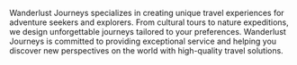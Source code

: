 Wanderlust Journeys specializes in creating unique travel experiences for adventure seekers and explorers. From cultural tours to nature expeditions, we design unforgettable journeys tailored to your preferences. Wanderlust Journeys is committed to providing exceptional service and helping you discover new perspectives on the world with high-quality travel solutions.


